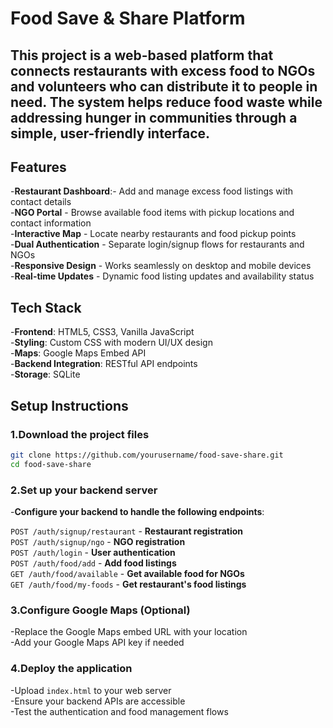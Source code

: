 # Food Save & Share Platform
This project is a web-based platform that connects restaurants with excess food to NGOs and volunteers who can distribute it to people in need. The system helps reduce food waste while addressing hunger in communities through a simple, user-friendly interface.
---

## Features

 -**Restaurant Dashboard**:- Add and manage excess food listings with contact details  
-**NGO Portal** - Browse available food items with pickup locations and contact information  
-**Interactive Map** - Locate nearby restaurants and food pickup points  
-**Dual Authentication** - Separate login/signup flows for restaurants and NGOs  
-**Responsive Design** - Works seamlessly on desktop and mobile devices  
-**Real-time Updates** - Dynamic food listing updates and availability status  

## Tech Stack

-**Frontend**: HTML5, CSS3, Vanilla JavaScript  
-**Styling**: Custom CSS with modern UI/UX design  
-**Maps**: Google Maps Embed API  
-**Backend Integration**: RESTful API endpoints  
-**Storage**: SQLite   
 
 ## Setup Instructions

### 1.Download the project files

```bash
git clone https://github.com/yourusername/food-save-share.git
cd food-save-share
```
### 2.Set up your backend server

-**Configure your backend to handle the following endpoints**:

`POST /auth/signup/restaurant` - **Restaurant registration**  
`POST /auth/signup/ngo` - **NGO registration**  
`POST /auth/login` - **User authentication**  
`POST /auth/food/add` - **Add food listings**  
`GET /auth/food/available` - **Get available food for NGOs**  
`GET /auth/food/my-foods` - **Get restaurant's food listings**  


### 3.Configure Google Maps (Optional)

-Replace the Google Maps embed URL with your location   
-Add your Google Maps API key if needed  


### 4.Deploy the application

-Upload `index.html` to your web server  
-Ensure your backend APIs are accessible  
-Test the authentication and food management flows  

